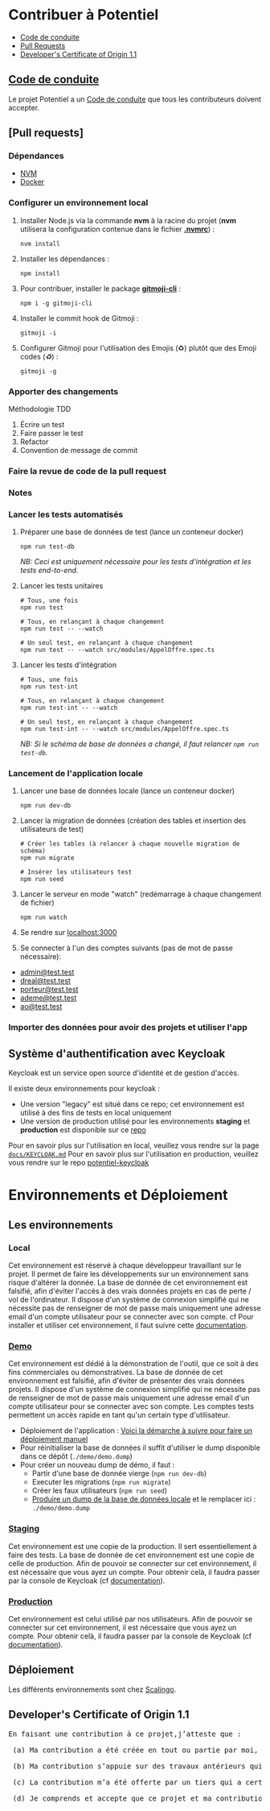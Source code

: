 # Contribuer à Potentiel

- [Code de conduite](#code-de-conduite)
- [Pull Requests](#pull-requests)
- [Developer's Certificate of Origin 1.1](#developers-certificate-of-origin)

## [Code de conduite](./CODE_OF_CONDUCT.md)

Le projet Potentiel a un
[Code de conduite](https://github.com/nodejs/admin/blob/HEAD/CODE_OF_CONDUCT.md)
que tous les contributeurs doivent accepter.

## [Pull requests]

### Dépendances

- <a href="https://github.com/nvm-sh/nvm#installing-and-updating" target="_blank">NVM</a>
- <a href="https://docs.docker.com/get-docker/" target="_blank">Docker</a>


### Configurer un environnement local

1.  Installer Node.js via la commande **nvm** à la racine du projet (**nvm** utilisera la configuration contenue dans le fichier **[.nvmrc](/.nvmrc)**) :

    ```
    nvm install
    ```

2.  Installer les dépendances :

    ```
    npm install
    ```

3.  Pour contribuer, installer le package **[gitmoji-cli](https://github.com/carloscuesta/gitmoji-cli)** :

    ```
    npm i -g gitmoji-cli
    ```

4.  Installer le commit hook de Gitmoji :

    ```
    gitmoji -i
    ```

5.  Configurer Gitmoji pour l'utilisation des Emojis (♻️) plutôt que des Emoji codes (_:recycle:_) :
    ```
    gitmoji -g
    ```

### Apporter des changements

Méthodologie TDD

1. Écrire un test
2. Faire passer le test
3. Refactor
4. Convention de message de commit


### Faire la revue de code de la pull request

### Notes




### Lancer les tests automatisés

1. Préparer une base de données de test (lance un conteneur docker)

   ```shell
   npm run test-db
   ```

   _NB: Ceci est uniquement nécessaire pour les tests d'intégration et les tests end-to-end._

2. Lancer les tests unitaires

   ```shell
   # Tous, une fois
   npm run test

   # Tous, en relançant à chaque changement
   npm run test -- --watch

   # Un seul test, en relançant à chaque changement
   npm run test -- --watch src/modules/AppelOffre.spec.ts
   ```

3. Lancer les tests d'intégration

   ```shell
   # Tous, une fois
   npm run test-int

   # Tous, en relançant à chaque changement
   npm run test-int -- --watch

   # Un seul test, en relançant à chaque changement
   npm run test-int -- --watch src/modules/AppelOffre.spec.ts
   ```

   _NB: Si le schéma de base de données a changé, il faut relancer `npm run test-db`._

### Lancement de l'application locale

1. Lancer une base de données locale (lance un conteneur docker)

   ```shell
   npm run dev-db
   ```

2. Lancer la migration de données (création des tables et insertion des utilisateurs de test)

   ```shell
   # Créer les tables (à relancer à chaque nouvelle migration de schéma)
   npm run migrate

   # Insérer les utilisateurs test
   npm run seed
   ```

3. Lancer le serveur en mode "watch" (redémarrage à chaque changement de fichier)

   ```shell
   npm run watch
   ```

4. Se rendre sur [localhost:3000](http://localhost:3000)
5. Se connecter à l'un des comptes suivants (pas de mot de passe nécessaire):

- admin@test.test
- dreal@test.test
- porteur@test.test
- ademe@test.test
- ao@test.test

### Importer des données pour avoir des projets et utiliser l'app

## Système d'authentification avec Keycloak

Keycloak est un service open source d'identité et de gestion d'accès.

Il existe deux environnements pour keycloak :

- Une version "legacy" est situé dans ce repo; cet environnement est utilisé à des fins de tests en local uniquement
- Une version de production utilisé pour les environnements **staging** et **production** est disponible sur ce [repo](https://github.com/MTES-MCT/potentiel-keycloak)

Pour en savoir plus sur l'utilisation en local, veuillez vous rendre sur la page [`docs/KEYCLOAK.md`](/docs/KEYCLOAK.md)
Pour en savoir plus sur l'utilisation en production, veuillez vous rendre sur le repo [potentiel-keycloak](https://github.com/MTES-MCT/potentiel-keycloak)

# Environnements et Déploiement

## Les environnements

### Local

Cet environnement est réservé à chaque développeur travaillant sur le projet.
Il permet de faire les développements sur un environnement sans risque d'altérer la donnée.
La base de donnée de cet environnement est falsifié, afin d'éviter l'accès à des vrais données projets en cas de perte / vol de l'ordinateur.
Il dispose d'un système de connexion simplifié qui ne nécessite pas de renseigner de mot de passe mais uniquement une adresse email d'un compte utilisateur pour se connecter avec son compte. cf
Pour installer et utiliser cet environnement, il faut suivre cette [documentation](#développement-en-local).

### [Demo](https://demo.potentiel.incubateur.net/)

Cet environnement est dédié à la démonstration de l'outil, que ce soit à des fins commerciales ou démonstratives.
La base de donnée de cet environnement est falsifié, afin d'éviter de présenter des vrais données projets.
Il dispose d'un système de connexion simplifié qui ne nécessite pas de renseigner de mot de passe mais uniquement une adresse email d'un compte utilisateur pour se connecter avec son compte. Les comptes tests permettent un accès rapide en tant qu'un certain type d'utilisateur.

- Déploiement de l'application : [Voici la démarche à suivre pour faire un déploiement manuel](docs/DEPLOY.md)
- Pour réinitialiser la base de données il suffit d'utiliser le dump disponible dans ce dépôt (`./demo/demo.dump`)
- Pour créer un nouveau dump de démo, il faut :
  - Partir d'une base de donnée vierge (`npm run dev-db`)
  - Executer les migrations (`npm run migrate`)
  - Créer les faux utilisateurs (`npm run seed`)
  - [Produire un dump de la base de données locale](#produire-un-dump-de-la-base-de-données-locale) et le remplacer ici : `./demo/demo.dump`

### [Staging](https://staging.potentiel.incubateur.net/)

Cet environnement est une copie de la production. Il sert essentiellement à faire des tests. La base de donnée de cet environnement est une copie de celle de production.
Afin de pouvoir se connecter sur cet environnement, il est nécessaire que vous ayez un compte. Pour obtenir celà, il faudra passer par la console de Keycloak (cf [documentation](#keycloak)).

### [Production](https://potentiel.beta.gouv.fr/)

Cet environnement est celui utilisé par nos utilisateurs.
Afin de pouvoir se connecter sur cet environnement, il est nécessaire que vous ayez un compte. Pour obtenir celà, il faudra passer par la console de Keycloak (cf [documentation](#keycloak)).

## Déploiement

Les différents environnements sont chez [Scalingo](https://scalingo.com/fr).

## Developer's Certificate of Origin 1.1

<pre>
En faisant une contribution à ce projet,j’atteste que :

 (a) Ma contribution a été créée en tout ou partie par moi, et que j’ai le droit de la soumettre sous la licence applicable au projet; ou que

 (b) Ma contribution s’appuie sur des travaux antérieurs qui, à ma connaissance, sont couverts par une licence libre et que j’ai le droit sous cette licence de soumettre cette contribution avec mes modifications, créées en tout ou partie par moi, sous la licence applicable au projet; ou que

 (c) La contribution m’a été offerte par un tiers qui a certifié que les points (a), (b) ou © ont été respectés et que je n’ai pas modifié cette contribution.

 (d) Je comprends et accepte que ce projet et ma contribution sont publics, et qu’un enregistrement de cette contribution (comprenant également l’ensemble des informations à caractère personnel me concernant et notamment ma signature) soit attaché indéfiniment à ce projet et qu’il peut librement être rediffusé à des tiers conformément à la licence applicable au projet ou aux autres licences impliquées.
</pre>
